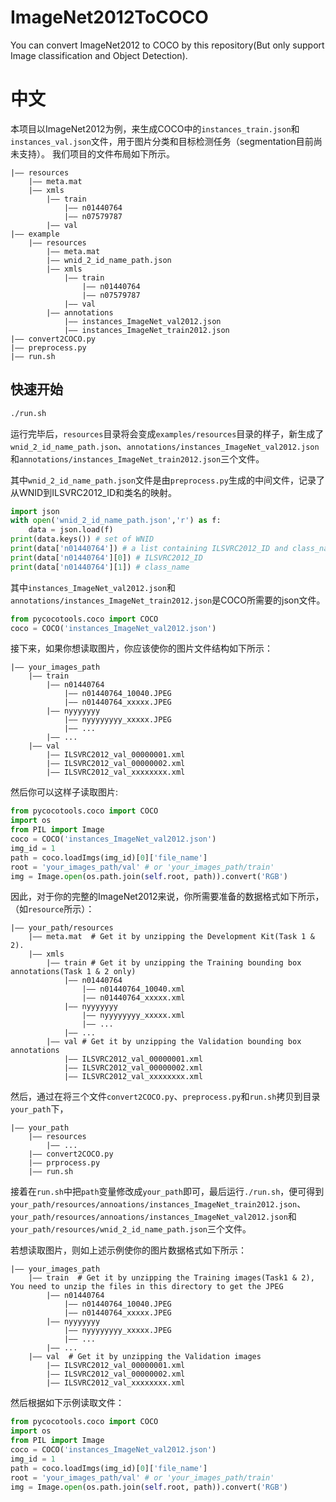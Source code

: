 # ImageNet2012ToCOCO
You can convert ImageNet2012 to COCO by this repository(But only support Image classification and Object Detection).
# 中文
本项目以ImageNet2012为例，来生成COCO中的`instances_train.json`和`instances_val.json`文件，用于图片分类和目标检测任务（segmentation目前尚未支持）。
我们项目的文件布局如下所示。
```
|—— resources
    |—— meta.mat
    |—— xmls
        |—— train
            |—— n01440764
            |—— n07579787
        |—— val
|—— example
    |—— resources
        |—— meta.mat
        |—— wnid_2_id_name_path.json
        |—— xmls
            |—— train
                |—— n01440764
                |—— n07579787
            |—— val
        |—— annotations
            |—— instances_ImageNet_val2012.json
            |—— instances_ImageNet_train2012.json
|—— convert2COCO.py
|—— preprocess.py
|—— run.sh
```
## 快速开始
```bash
./run.sh
```
运行完毕后，`resources`目录将会变成`examples/resources`目录的样子，新生成了`wnid_2_id_name_path.json`、`annotations/instances_ImageNet_val2012.json`和`annotations/instances_ImageNet_train2012.json`三个文件。

其中`wnid_2_id_name_path.json`文件是由`preprocess.py`生成的中间文件，记录了从WNID到ILSVRC2012_ID和类名的映射。

```python
import json
with open('wnid_2_id_name_path.json','r') as f:
    data = json.load(f)
print(data.keys()) # set of WNID
print(data['n01440764']) # a list containing ILSVRC2012_ID and class_name
print(data['n01440764'][0]) # ILSVRC2012_ID
print(data['n01440764'][1]) # class_name
```
其中`instances_ImageNet_val2012.json`和`annotations/instances_ImageNet_train2012.json`是COCO所需要的json文件。
```python
from pycocotools.coco import COCO
coco = COCO('instances_ImageNet_val2012.json')
```
接下来，如果你想读取图片，你应该使你的图片文件结构如下所示：
```
|—— your_images_path
    |—— train
        |—— n01440764
            |—— n01440764_10040.JPEG
            |—— n01440764_xxxxx.JPEG
        |—— nyyyyyyy
            |—— nyyyyyyyy_xxxxx.JPEG
            |—— ...
        |—— ...
    |—— val
        |—— ILSVRC2012_val_00000001.xml
        |—— ILSVRC2012_val_00000002.xml
        |—— ILSVRC2012_val_xxxxxxxx.xml
```
然后你可以这样子读取图片:
```python
from pycocotools.coco import COCO
import os
from PIL import Image
coco = COCO('instances_ImageNet_val2012.json')
img_id = 1
path = coco.loadImgs(img_id)[0]['file_name']
root = 'your_images_path/val' # or 'your_images_path/train'
img = Image.open(os.path.join(self.root, path)).convert('RGB')
```

因此，对于你的完整的ImageNet2012来说，你所需要准备的数据格式如下所示，（如`resource`所示）：

```
|—— your_path/resources
    |—— meta.mat  # Get it by unzipping the Development Kit(Task 1 & 2).
    |—— xmls 
        |—— train # Get it by unzipping the Training bounding box annotations(Task 1 & 2 only)
            |—— n01440764
                |—— n01440764_10040.xml
                |—— n01440764_xxxxx.xml
            |—— nyyyyyyy
                |—— nyyyyyyyy_xxxxx.xml
                |—— ...
            |—— ...
        |—— val # Get it by unzipping the Validation bounding box annotations
            |—— ILSVRC2012_val_00000001.xml
            |—— ILSVRC2012_val_00000002.xml
            |—— ILSVRC2012_val_xxxxxxxx.xml
```

然后，通过在将三个文件`convert2COCO.py`、`preprocess.py`和`run.sh`拷贝到目录`your_path`下，

```
|—— your_path
    |—— resources
        |—— ...
    |—— convert2COCO.py
    |—— prprocess.py
    |—— run.sh
```

接着在`run.sh`中把`path`变量修改成`your_path`即可，最后运行`./run.sh`，便可得到`your_path/resources/annoations/instances_ImageNet_train2012.json`、`your_path/resources/annoations/instances_ImageNet_val2012.json`和`your_path/resources/wnid_2_id_name_path.json`三个文件。

若想读取图片，则如上述示例使你的图片数据格式如下所示：

```
|—— your_images_path
    |—— train  # Get it by unzipping the Training images(Task1 & 2), You need to unzip the files in this directory to get the JPEG 
        |—— n01440764
            |—— n01440764_10040.JPEG
            |—— n01440764_xxxxx.JPEG
        |—— nyyyyyyy
            |—— nyyyyyyyy_xxxxx.JPEG
            |—— ...
        |—— ...
    |—— val  # Get it by unzipping the Validation images
        |—— ILSVRC2012_val_00000001.xml
        |—— ILSVRC2012_val_00000002.xml
        |—— ILSVRC2012_val_xxxxxxxx.xml
```

然后根据如下示例读取文件：

```python
from pycocotools.coco import COCO
import os
from PIL import Image
coco = COCO('instances_ImageNet_val2012.json')
img_id = 1
path = coco.loadImgs(img_id)[0]['file_name']
root = 'your_images_path/val' # or 'your_images_path/train'
img = Image.open(os.path.join(self.root, path)).convert('RGB')
```
